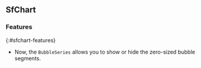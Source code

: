 ## SfChart

### Features
{:#sfchart-features}

* Now, the `BubbleSeries` allows you to show or hide the zero-sized bubble segments.
